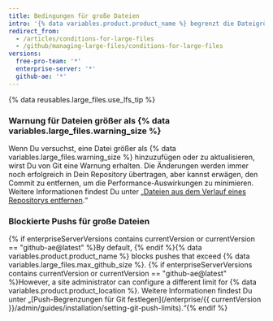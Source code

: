 ```yaml
---
title: Bedingungen für große Dateien
intro: '{% data variables.product.product_name %} begrenzt die Dateigröße in Repositorys und blockiert einen Push in ein Repository, wenn die Dateien größer sind als das maximale Datei-Limit.'
redirect_from:
  - /articles/conditions-for-large-files
  - /github/managing-large-files/conditions-for-large-files
versions:
  free-pro-team: '*'
  enterprise-server: '*'
  github-ae: '*'
---
```


{% data reusables.large_files.use_lfs_tip %}

### Warnung für Dateien größer als {% data variables.large_files.warning_size %}

Wenn Du versuchst, eine Datei größer als {% data variables.large_files.warning_size %} hinzuzufügen oder zu aktualisieren, wirst Du von Git eine Warnung erhalten. Die Änderungen werden immer noch erfolgreich in Dein Repository übertragen, aber kannst erwägen, den Commit zu entfernen, um die Performance-Auswirkungen zu minimieren. Weitere Informationen findest Du unter „[Dateien aus dem Verlauf eines Repositorys entfernen](/github/managing-large-files/removing-files-from-a-repositorys-history).“

### Blockierte Pushs für große Dateien

{% if enterpriseServerVersions contains currentVersion or currentVersion == "github-ae@latest" %}By default, {% endif %}{% data variables.product.product_name %} blocks pushes that exceed {% data variables.large_files.max_github_size %}. {% if enterpriseServerVersions contains currentVersion or currentVersion == "github-ae@latest" %}However, a site administrator can configure a different limit for {% data variables.product.product_location %}. Weitere Informationen findest Du unter „[Push-Begrenzungen für Git festlegen](/enterprise/{{ currentVersion }}/admin/guides/installation/setting-git-push-limits).“{% endif %}
